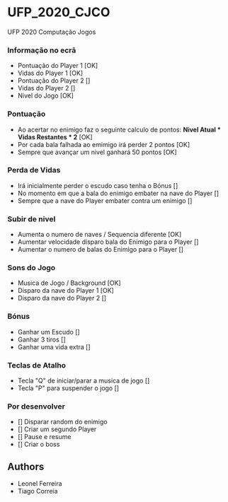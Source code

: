 # UFP_2020_CJCO
UFP 2020 Computação Jogos

### Informação no ecrã
* Pontuação do Player 1 [OK]
* Vidas do Player 1 [OK]
* Pontuação do Player 2 []
* Vidas do Player 2 []
* Nivel do Jogo [OK]

### Pontuação
* Ao acertar no enimigo faz o seguinte calculo de pontos: **Nivel Atual * Vidas Restantes * 2** [OK]
* Por cada bala falhada ao emimigo irá perder 2 pontos [OK]
* Sempre que avançar um nivel ganhará 50 pontos [OK]

### Perda de Vidas
* Irá inicialmente perder o escudo caso tenha o Bónus []
* No momento em que a bala do enimigo embater na nave do Player []
* Sempre que a nave do Player embater contra um enimigo []

### Subir de nivel
* Aumenta o numero de naves / Sequencia diferente [OK]
* Aumentar velocidade disparo bala do Enimigo para o Player []
* Aumentar o numero de balas do Enimigo para o Player []

### Sons do Jogo
* Musica de Jogo / Background [OK]
* Disparo da nave do Player 1 [OK]
* Disparo da nave do Player 2 []

### Bónus
* Ganhar um Escudo []
* Ganhar 3 tiros []
* Ganhar uma vida extra []

### Teclas de Atalho
* Tecla "Q" de iniciar/parar a musica de jogo []
* Tecla "P" para suspender o jogo []

### Por desenvolver
* [] Disparar random do enimigo
* [] Criar um segundo Player
* [] Pause e resume
* [] Criar o boss




## Authors
* Leonel Ferreira
* Tiago Correia
